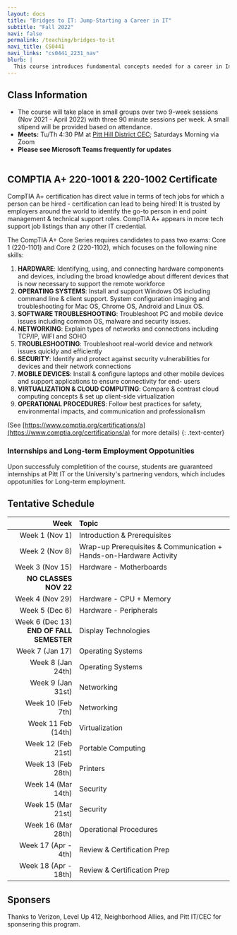 ```yaml
---
layout: docs
title: "Bridges to IT: Jump-Starting a Career in IT"
subtitle: "Fall 2022"
navi: false
permalink: /teaching/bridges-to-it
navi_title: CS0441
navi_links: "cs0441_2231_nav"
blurb: |
  This course introduces fundamental concepts needed for a career in Information Technology. This course provides the neccessary knowledge, training, and preparation required to attain the <a href="https://www.comptia.org/certifications/a">COMPTIA A+ 220-1001 & 220-1002</a> certificate. The course is intended for high school students who wish to begin their career and IT, and is open to students graduating in 2022.
---
```


## Class Information
+ The course will take place in small groups over two 9-week sessions (Nov 2021 - April 2022) with three 90 minute sessions per week. A small stipend will be provided based on attendance.
+ **Meets:** Tu/Th 4:30 PM at [Pitt Hill District CEC](https://cec.pitt.edu/hilldistrict/); Saturdays Morning via Zoom
+ **Please see Microsoft Teams frequently for updates**
<br><br>

## COMPTIA A+ 220-1001 & 220-1002 Certificate
CompTIA A+ certification has direct value in terms of tech jobs for which a person can be hired - certification can lead to being hired! It is trusted by employers around the world to identify the go-to person in end point management & technical support roles. CompTIA A+ appears in more tech support job listings than any other IT credential.

The CompTIA A+ Core Series requires candidates to pass two exams: Core 1 (220-1101) and Core 2 (220-1102), which focuses on the following nine skills:
1. **HARDWARE**: Identifying, using, and connecting hardware components and devices, including the broad knowledge about different devices that is now necessary to support the remote workforce
2. **OPERATING SYSTEMS**: Install and support Windows OS including command line & client support. System configuration imaging and troubleshooting for Mac OS, Chrome OS, Android and Linux OS.
3. **SOFTWARE TROUBLESHOOTING**: Troubleshoot PC and mobile device issues including common OS, malware and security issues.
4. **NETWORKING**: Explain types of networks and connections including TCP/IP, WIFI and SOHO
5. **TROUBLESHOOTING**: Troubleshoot real-world device and network issues quickly and efficiently
6. **SECURITY**: Identify and protect against security vulnerabilities for devices and their network connections
7. **MOBILE DEVICES**: Install & configure laptops and other mobile devices and support applications to ensure connectivity for end- users
8. **VIRTUALIZATION & CLOUD COMPUTING**: Compare & contrast cloud computing concepts & set up client-side virtualization
9. **OPERATIONAL PROCEDURES**: Follow best practices for safety, environmental impacts, and communication and professionalism 

(See [https://www.comptia.org/certifications/a](https://www.comptia.org/certifications/a) for more details)
{: .text-center}

### Internships and Long-term Employment Oppotunities
Upon successfuly completition of the course, students are guaranteed internships at Pitt IT or the University's partnering vendors, which includes oppotunities for Long-term employment.

## Tentative Schedule

| Week                                  | Topic                                                     |
|--------------------------------------:|:----------------------------------------------------------|
| Week 1 (Nov 1)                        |                Introduction & Prerequisites               |
| Week 2 (Nov 8)                        | Wrap-up Prerequisites & Communication + Hands-on-Hardware Activity |
| Week 3 (Nov 15)                       |                   Hardware - Motherboards                   |
| **NO CLASSES NOV 22**                 |                                                           |
| Week 4 (Nov 29)                       |                   Hardware - CPU + Memory                 |
| Week 5 (Dec 6)                        |                    Hardware - Peripherals                   |
| Week 6 (Dec 13)<br>**END OF FALL SEMESTER**|                    Display Technologies                   |
| Week 7 (Jan 17)                       |                     Operating Systems                     |
| Week 8 (Jan 24th)                     |                    Operating Systems                   |
| Week 9 (Jan 31st)                     |                         Networking                        |
| Week 10 (Feb 7th)                     |                        Networking                     |
| Week 11 Feb (14th)                    |                       Virtualization                      |
| Week 12 (Feb 21st)                    |                     Portable Computing                    |
| Week 13 (Feb 28th)                    |                          Printers                         |
| Week 14 (Mar 14th)                    |                         Security                          |
| Week 15 (Mar 21st)                    |                        Security                         |
| Week 16 (Mar 28th)                    |                   Operational Procedures                  |
| Week 17 (Apr - 4th)                   |              Review & Certification Prep              |
| Week 18 (Apr - 18th)                  |              Review & Certification Prep              |

## Sponsers
Thanks to Verizon, Level Up 412, Neighborhood Allies, and Pitt IT/CEC for sponsering this program.
